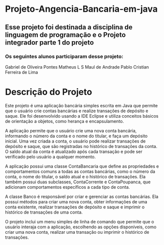 # Projeto-Angencia-Bancaria-em-java
## Esse projeto foi destinada a disciplina de linguagem de programação e o Projeto integrador parte 1 do projeto
### Os seguintes alunos participaram desse projeto:
  Gabriel de Oliveira Pontes
  Matheus L S Maul de Andrade
  Pablo Cristian Ferreira de Lima

# Descrição do Projeto


Este projeto é uma aplicação bancária simples escrita em Java que permite que o usuário crie contas bancárias e realize transações de depósito e saque. Ele foi desenvolvido usando a IDE Eclipse e utiliza conceitos básicos de orientação a objetos, como herança e encapsulamento.

A aplicação permite que o usuário crie uma nova conta bancária, informando o número da conta e o nome do titular, e faça um depósito inicial. Uma vez criada a conta, o usuário pode realizar transações de depósito e saque, que são registradas no histórico de transações da conta. O saldo atual da conta é atualizado após cada transação e pode ser verificado pelo usuário a qualquer momento.

A aplicação possui uma classe ContaBancaria que define as propriedades e comportamentos comuns a todas as contas bancárias, como o número da conta, o nome do titular, o saldo atual e o histórico de transações. Ela também possui duas subclasses, ContaCorrente e ContaPoupanca, que adicionam comportamentos específicos a cada tipo de conta.

A classe Banco é responsável por criar e gerenciar as contas bancárias. Ela possui métodos para criar uma nova conta, obter informações de uma conta existente, realizar transações de depósito e saque e imprimir o histórico de transações de uma conta.

O projeto inclui um menu simples de linha de comando que permite que o usuário interaja com a aplicação, escolhendo as opções disponíveis, como criar uma nova conta, realizar uma transação ou imprimir o histórico de transações.
